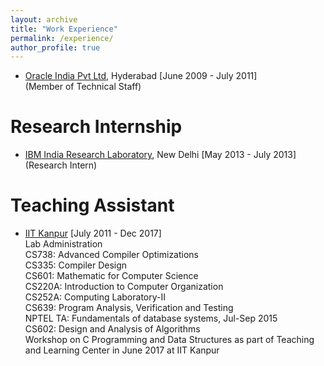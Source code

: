 ```yaml
---
layout: archive
title: "Work Experience"
permalink: /experience/
author_profile: true
---
```



* [Oracle India Pvt Ltd](http://www.oracle.com/), Hyderabad  \[June 2009 - July 2011\]  
  \(Member of Technical Staff\)

Research Internship
======

* [IBM India Research Laboratory](http://www.research.ibm.com/labs/india/), New Delhi  \[May 2013 - July 2013\]  
  \(Research Intern\) 

Teaching Assistant
======

*  [IIT Kanpur](http://iitk.ac.in/)   [July 2011 - Dec 2017]  
   Lab Administration  
   CS738: Advanced Compiler Optimizations  
   CS335: Compiler Design  
   CS601: Mathematic for Computer Science  
   CS220A: Introduction to Computer Organization  
   CS252A: Computing Laboratory-II  
   CS639: Program Analysis, Verification and Testing  
   NPTEL TA: Fundamentals of database systems, Jul-Sep 2015  
   CS602: Design and Analysis of Algorithms  
   Workshop on C Programming and Data Structures as part of Teaching and Learning Center in June 2017 at IIT Kanpur  

